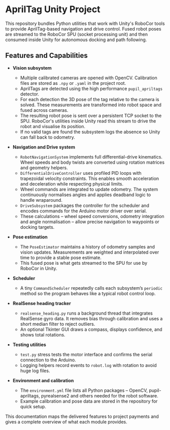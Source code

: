 # AprilTag Unity Project

This repository bundles Python utilities that work with Unity's RoboCor tools to provide AprilTag-based navigation and drive control.  Fused robot poses are streamed to the RoboCor SPU (socket processing unit) and then consumed inside Unity for autonomous docking and path following.

## Features and Capabilities

- **Vision subsystem**
  - Multiple calibrated cameras are opened with OpenCV. Calibration files are stored as `.npy` or `.yaml` in the project root.
  - AprilTags are detected using the high performance `pupil_apriltags` detector.
  - For each detection the 3D pose of the tag relative to the camera is solved.  These measurements are transformed into robot space and fused across cameras.
  - The resulting robot pose is sent over a persistent TCP socket to the SPU.  RoboCor's utilities inside Unity read this stream to drive the robot and visualise its position.
  - If no valid tags are found the subsystem logs the absence so Unity can fall back to odometry.

- **Navigation and Drive system**
  - `RobotNavigationSystem` implements full differential-drive kinematics.  Wheel speeds and body twists are converted using rotation matrices and geometry helpers.
  - `DifferentialDriveController` uses profiled PID loops with trapezoidal velocity constraints.  This enables smooth acceleration and deceleration while respecting physical limits.
  - Wheel commands are integrated to update odometry.  The system continuously normalises angles and applies deadband logic to handle wraparound.
  - `DriveSubsystem` packages the controller for the scheduler and encodes commands for the Arduino motor driver over serial.
  - These calculations – wheel speed conversions, odometry integration and angle normalisation – allow precise navigation to waypoints or docking targets.

- **Pose estimation**
  - The `PoseEstimator` maintains a history of odometry samples and vision updates.  Measurements are weighted and interpolated over time to provide a stable pose estimate.
  - This fused pose is what gets streamed to the SPU for use by RoboCor in Unity.

- **Scheduler**
  - A tiny `CommandScheduler` repeatedly calls each subsystem’s `periodic` method so the program behaves like a typical robot control loop.

- **RealSense heading tracker**
  - `realsense_heading.py` runs a background thread that integrates RealSense gyro data.  It removes bias through calibration and uses a short median filter to reject outliers.
  - An optional Tkinter GUI draws a compass, displays confidence, and shows total rotations.

- **Testing utilities**
  - `test.py` stress tests the motor interface and confirms the serial connection to the Arduino.
  - Logging helpers record events to `robot.log` with rotation to avoid huge log files.

- **Environment and calibration**
  - The `environment.yml` file lists all Python packages – OpenCV, pupil-apriltags, pyrealsense2 and others needed for the robot software.
  - Example calibration and pose data are stored in the repository for quick setup.

This documentation maps the delivered features to project payments and gives a complete overview of what each module provides.
